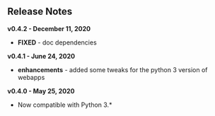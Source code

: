 
## Release Notes

**v0.4.2 - December 11, 2020**

* **FIXED** - doc dependencies

**v0.4.1 - June 24, 2020**

* **enhancements** - added some tweaks for the python 3 version of webapps

**v0.4.0 - May 25, 2020**

* Now compatible with Python 3.*
